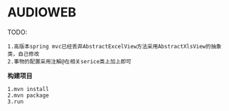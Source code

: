 AUDIOWEB
==============================

TODO:
```text
1.高版本spring mvc已经丢弃AbstractExcelView方法采用AbstractXlsView的抽象类，自己修改
2.事物的配置采用注解@在相关serice类上加上即可
```

**构建项目**
````text
1.mvn install 
2.mvn package
3.run
````